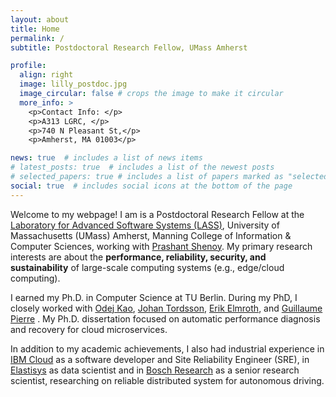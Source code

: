 ```yaml
---
layout: about
title: Home
permalink: /
subtitle: Postdoctoral Research Fellow, UMass Amherst

profile:
  align: right
  image: lilly_postdoc.jpg
  image_circular: false # crops the image to make it circular
  more_info: >
    <p>Contact Info: </p>
    <p>A313 LGRC, </p>
    <p>740 N Pleasant St,</p>
    <p>Amherst, MA 01003</p>

news: true  # includes a list of news items
# latest_posts: true  # includes a list of the newest posts
# selected_papers: true # includes a list of papers marked as "selected={true}"
social: true  # includes social icons at the bottom of the page
---
```


Welcome to my webpage! I am is a Postdoctoral Research Fellow at the [Laboratory for Advanced Software Systems (LASS)](https://lass.cs.umass.edu/), University of Massachusetts (UMass) Amherst,   Manning College of Information & Computer Sciences, working with [Prashant Shenoy](https://people.cs.umass.edu/~shenoy/). My primary research interests are about the **performance, reliability, security, and sustainability** of large-scale computing systems (e.g., edge/cloud computing).
 
I earned my Ph.D. in Computer Science at TU Berlin. During my PhD, I closely worked with [Odej Kao](https://www.tu.berlin/en/dos/team/professor), [Johan Tordsson](https://www.umu.se/en/staff/johan-tordsson/), [Erik Elmroth](https://www.umu.se/en/staff/erik-elmroth/), and [Guillaume Pierre](http://www.globule.org/~gpierre/) .  My Ph.D. dissertation focused on automatic performance diagnosis and recovery for cloud microservices.

In addition to my academic achievements, I also had industrial experience in [IBM Cloud](https://www.ibm.com/cloud) as a software developer and Site Reliability Engineer (SRE), in [Elastisys](https://elastisys.com/) as data scientist and in [Bosch Research](https://www.bosch.com/research/) as a senior research scientist, researching on reliable distributed system for autonomous driving.
